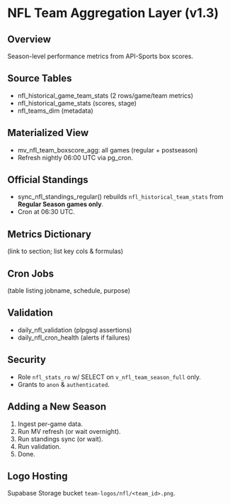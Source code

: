 # NFL Team Aggregation Layer (v1.3)

## Overview

Season-level performance metrics from API-Sports box scores.

## Source Tables

- nfl_historical_game_team_stats (2 rows/game/team metrics)
- nfl_historical_game_stats (scores, stage)
- nfl_teams_dim (metadata)

## Materialized View

- mv_nfl_team_boxscore_agg: all games (regular + postseason)
- Refresh nightly 06:00 UTC via pg_cron.

## Official Standings

- sync_nfl_standings_regular() rebuilds `nfl_historical_team_stats` from **Regular Season games only**.
- Cron at 06:30 UTC.

## Metrics Dictionary

(link to section; list key cols & formulas)

## Cron Jobs

(table listing jobname, schedule, purpose)

## Validation

- daily_nfl_validation (plpgsql assertions)
- daily_nfl_cron_health (alerts if failures)

## Security

- Role `nfl_stats_ro` w/ SELECT on `v_nfl_team_season_full` only.
- Grants to `anon` & `authenticated`.

## Adding a New Season

1. Ingest per-game data.
2. Run MV refresh (or wait overnight).
3. Run standings sync (or wait).
4. Run validation.
5. Done.

## Logo Hosting

Supabase Storage bucket `team-logos/nfl/<team_id>.png`.
